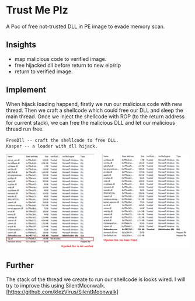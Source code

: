 # Trust Me Plz

A Poc of free not-trusted DLL in PE image to evade memory scan.

## Insights

- map malicious code to verified image.
- free hijacked dll before return to new eip/rip
- return to verified image.

## Implement

When hijack loading happend, firstly we run our malicious code with new thread.
Then we craft a shellcode which could free our DLL and sleep the main thread.
Once we inject the shellcode with ROP (to the return address for current stack),
we can free the malicious DLL and let our malicious thread run free.

```
FreeDll -- craft the shellcode to free DLL.
Kasper -- a loader with dll hijack.
```

![PoC](result.png)

## Further

The stack of the thread we create to run our shellcode is looks wired.
I will try to improve this using SilentMoonwalk.\
[https://github.com/klezVirus/SilentMoonwalk]
